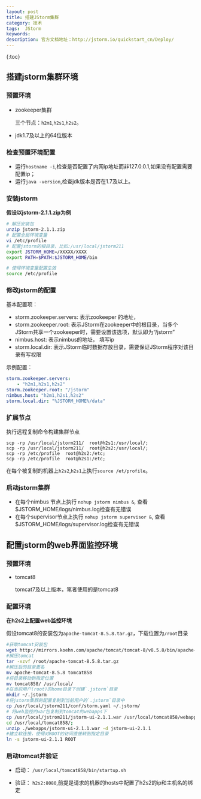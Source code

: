 ```yaml
---
layout: post
title: 搭建JStorm集群
category: 技术
tags:  JStorm
keywords: 
description: 官方文档地址：http://jstorm.io/quickstart_cn/Deploy/
---
```


{:toc}

## 搭建jstorm集群环境

###  预置环境

- zookeeper集群
	
	三个节点：`h2m1`,`h2s1`,`h2s2`。

- jdk1.7及以上的64位版本

### 检查预置环境配置

- 运行`hostname -i`,检查是否配置了内网ip地址而非127.0.0.1,如果没有配置需要配置ip；
- 运行`java -version`,检查jdk版本是否在1.7及以上。

### 安装jstorm

**假设以jstorm-2.1.1.zip为例**

```bash
# 解压安装包
unzip jstorm-2.1.1.zip
# 配置全局环境变量 
vi /etc/profile
# 配置jstorm的根目录，比如:/usr/local/jstorm211
export JSTORM_HOME=/XXXXX/XXXX
export PATH=$PATH:$JSTORM_HOME/bin

# 使得环境变量配置生效
source /etc/profile
```

### 修改jstorm的配置

基本配置项：

- storm.zookeeper.servers: 表示zookeeper 的地址，
- storm.zookeeper.root: 表示JStorm在zookeeper中的根目录，当多个JStorm共享一个zookeeper时，需要设置该选项，默认即为“/jstorm”
- nimbus.host: 表示nimbus的地址， 填写ip
- storm.local.dir: 表示JStorm临时数据存放目录，需要保证JStorm程序对该目录有写权限


示例配置：

```yaml
storm.zookeeper.servers:
    - "h2m1,h2s1,h2s2"
storm.zookeeper.root: "/jstorm"
nimbus.host: "h2m1,h2s1,h2s2"
storm.local.dir: "%JSTORM_HOME%/data"
```

### 扩展节点

执行远程复制命令构建集群节点

```
scp -rp /usr/local/jstorm211/  root@h2s1:/usr/local/;
scp -rp /usr/local/jstorm211/  root@h2s2:/usr/local/;
scp -rp /etc/profile  root@h2s2:/etc;
scp -rp /etc/profile  root@h2s1:/etc;
```

在每个被复制的机器上`h2s2`,`h2s1`上执行`source /et/profile`。

### 启动jstorm集群

- 在每个nimbus 节点上执行 `nohup jstorm nimbus &`, 查看$JSTORM_HOME/logs/nimbus.log检查有无错误
- 在每个supervisor节点上执行 `nohup jstorm supervisor &`, 查看$JSTORM_HOME/logs/supervisor.log检查有无错误

## 配置jstorm的web界面监控环境

### 预置环境

- tomcat8
	
	tomcat7及以上版本，笔者使用的是tomcat8

### 配置环境

**在h2s2上配置web监控环境**

假设tomcat8的安装包为`apache-tomcat-8.5.8.tar.gz`，下载位置为`/root`目录

```bash
#获取tomcat安装包
wget http://mirrors.koehn.com/apache/tomcat/tomcat-8/v8.5.8/bin/apache-tomcat-8.5.8.tar.gz
#解压tomcat
tar -xzvf /root/apache-tomcat-8.5.8.tar.gz
#解压后的目录更名
mv apache-tomcat-8.5.8 tomcat858
#将目录移动到指定位置
mv tomcat858/ /usr/local/
#在当前用户(root)的home目录下创建`.jstorm`目录
mkdir ~/.jstorm
#将jstorm集群的配置复制到当前用户的`.jstorm`目录中
cp /usr/local/jstorm211/conf/storm.yaml ~/.jstorm/
# 将web监控的war包复制到tomcat的webapps下
cp /usr/local/jstrom211/jstorm-ui-2.1.1.war /usr/local/tomcat858/webapps/
cd /usr/local/tomcat858/;
unzip ./webapps/jstorm-ui-2.1.1.war -d jstorm-ui-2.1.1
#建立软连接，使得对ROOT的访问直接转到指定目录
ln -s jstorm-ui-2.1.1 ROOT
```

### 启动tomcat并验证

- 启动：
	`/usr/local/tomcat858/bin/startup.sh`

- 验证：
	`h2s2:8080`,前提是请求的机器的hosts中配置了h2s2的ip和主机名的绑定